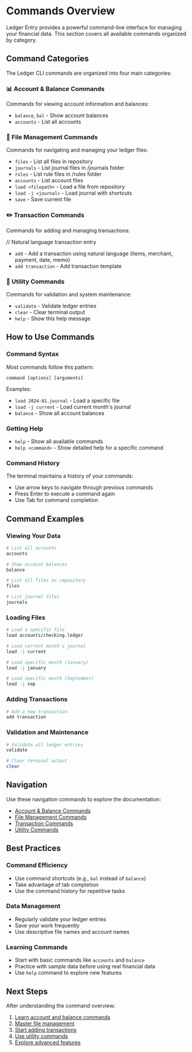 # Commands Overview

Ledger Entry provides a powerful command-line interface for managing your financial data. This section covers all available commands organized by category.

## Command Categories

The Ledger CLI commands are organized into four main categories:

### 📊 Account & Balance Commands

Commands for viewing account information and balances:

- `balance`, `bal` - Show account balances
- `accounts` - List all accounts

### 📁 File Management Commands

Commands for navigating and managing your ledger files:

- `files` - List all files in repository
- `journals` - List journal files in /journals folder
- `rules` - List rule files in /rules folder
- `accounts` - List account files
- `load <filepath>` - Load a file from repository
- `load -j <journal>` - Load journal with shortcuts
- `save` - Save current file

### ✏️ Transaction Commands

Commands for adding and managing transactions:

// Natural language transaction entry

- `add` - Add a transaction using natural language (items, merchant, payment, date, memo)
- `add transaction` - Add transaction template

### 🔧 Utility Commands

Commands for validation and system maintenance:

- `validate` - Validate ledger entries
- `clear` - Clear terminal output
- `help` - Show this help message

## How to Use Commands

### Command Syntax

Most commands follow this pattern:

```
command [options] [arguments]
```

Examples:

- `load 2024-01.journal` - Load a specific file
- `load -j current` - Load current month's journal
- `balance` - Show all account balances

### Getting Help

- `help` - Show all available commands
- `help <command>` - Show detailed help for a specific command

### Command History

The terminal maintains a history of your commands:

- Use arrow keys to navigate through previous commands
- Press Enter to execute a command again
- Use Tab for command completion

## Command Examples

### Viewing Your Data

```bash
# List all accounts
accounts

# Show account balances
balance

# List all files in repository
files

# List journal files
journals
```

### Loading Files

```bash
# Load a specific file
load accounts/checking.ledger

# Load current month's journal
load -j current

# Load specific month (January)
load -j january

# Load specific month (September)
load -j sep
```

### Adding Transactions

```bash
# Add a new transaction
add transaction
```

### Validation and Maintenance

```bash
# Validate all ledger entries
validate

# Clear terminal output
clear
```

## Navigation

Use these navigation commands to explore the documentation:

- [Account & Balance Commands](account-balance.md)
- [File Management Commands](file-management.md)
- [Transaction Commands](transactions.md)
- [Utility Commands](utilities.md)

## Best Practices

### Command Efficiency

- Use command shortcuts (e.g., `bal` instead of `balance`)
- Take advantage of tab completion
- Use the command history for repetitive tasks

### Data Management

- Regularly validate your ledger entries
- Save your work frequently
- Use descriptive file names and account names

### Learning Commands

- Start with basic commands like `accounts` and `balance`
- Practice with sample data before using real financial data
- Use `help` command to explore new features

## Next Steps

After understanding the command overview:

1. [Learn account and balance commands](account-balance.md)
2. [Master file management](file-management.md)
3. [Start adding transactions](transactions.md)
4. [Use utility commands](utilities.md)
5. [Explore advanced features](../getting-started/advanced-features.md)
